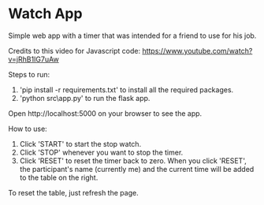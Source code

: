 # Watch App

Simple web app with a timer that was intended for a friend to use for his job.

Credits to this video for Javascript code: https://www.youtube.com/watch?v=jRhB1IG7uAw

Steps to run:
1. 'pip install -r requirements.txt' to install all the required packages.
2. 'python src\app.py' to run the flask app.

Open http://localhost:5000 on your browser to see the app.

How to use:
1. Click 'START' to start the stop watch.
2. Click 'STOP' whenever you want to stop the timer.
3. Click 'RESET' to reset the timer back to zero. When you click 'RESET', the participant's name (currently me) and the 
current time will be added to the table on the right.

To reset the table, just refresh the page.